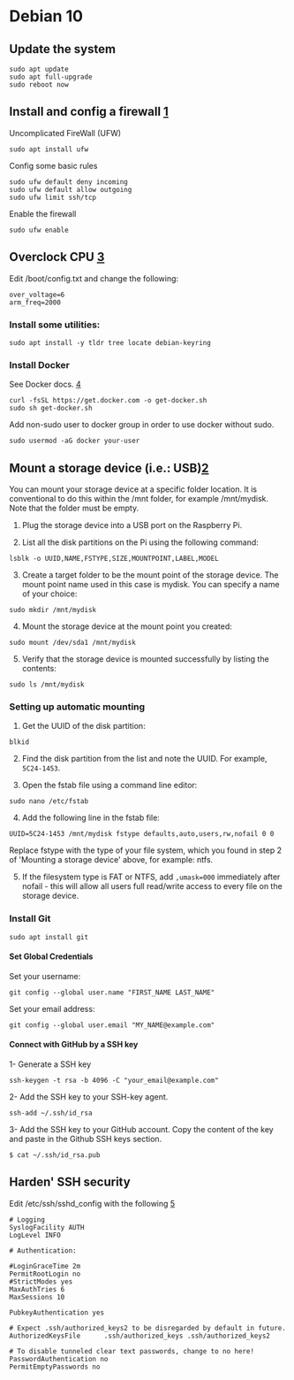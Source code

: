 # Debian 10


## Update the system
```
sudo apt update
sudo apt full-upgrade
sudo reboot now
```


## Install and config a firewall [1]
Uncomplicated FireWall (UFW)

```
sudo apt install ufw
```


Config some basic rules
```
sudo ufw default deny incoming
sudo ufw default allow outgoing
sudo ufw limit ssh/tcp
```

Enable the firewall
```
sudo ufw enable
```


## Overclock CPU [3]
Edit /boot/config.txt and change the following:
```
over_voltage=6
arm_freq=2000
```


### Install some utilities:
```
sudo apt install -y tldr tree locate debian-keyring
```


### Install Docker
See Docker docs. [4]

```
curl -fsSL https://get.docker.com -o get-docker.sh
sudo sh get-docker.sh
```


Add non-sudo user to docker group in order to use docker without sudo.
```
sudo usermod -aG docker your-user
```


## Mount a storage device (i.e.: USB)[2]
You can mount your storage device at a specific folder location. It is conventional to do this within the /mnt folder, for example /mnt/mydisk. Note that the folder must be empty.

1. Plug the storage device into a USB port on the Raspberry Pi.

2. List all the disk partitions on the Pi using the following command:
```
lsblk -o UUID,NAME,FSTYPE,SIZE,MOUNTPOINT,LABEL,MODEL
```

3. Create a target folder to be the mount point of the storage device. The mount point name used in this case is mydisk. You can specify a name of your choice:
```
sudo mkdir /mnt/mydisk
```

4. Mount the storage device at the mount point you created:
```
sudo mount /dev/sda1 /mnt/mydisk
```

5. Verify that the storage device is mounted successfully by listing the contents:
```
sudo ls /mnt/mydisk
```


### Setting up automatic mounting
1. Get the UUID of the disk partition:
```
blkid
```

2. Find the disk partition from the list and note the UUID. For example, `5C24-1453`.

3. Open the fstab file using a command line editor:
```
sudo nano /etc/fstab
```

4. Add the following line in the fstab file:
```
UUID=5C24-1453 /mnt/mydisk fstype defaults,auto,users,rw,nofail 0 0
```
Replace fstype with the type of your file system, which you found in step 2 of 'Mounting a storage device' above, for example: ntfs.

5. If the filesystem type is FAT or NTFS, add `,umask=000` immediately after nofail - this will allow all users full read/write access to every file on the storage device.


### Install Git
```
sudo apt install git
```


#### Set Global Credentials
Set your username:
```
git config --global user.name "FIRST_NAME LAST_NAME"
```

Set your email address: 
```
git config --global user.email "MY_NAME@example.com"
```


#### Connect with GitHub by a SSH key
  1- Generate a SSH key
```
ssh-keygen -t rsa -b 4096 -C "your_email@example.com"
```
  
  2- Add the SSH key to your SSH-key agent.
```
ssh-add ~/.ssh/id_rsa
```
  
  3- Add the SSH key to your GitHub account.
  Copy the content of the key and paste in the Github SSH keys section.
```
$ cat ~/.ssh/id_rsa.pub
```


## Harden' SSH security
Edit /etc/ssh/sshd_config with the following [5]
```
# Logging
SyslogFacility AUTH
LogLevel INFO

# Authentication:

#LoginGraceTime 2m
PermitRootLogin no               
#StrictModes yes
MaxAuthTries 6
MaxSessions 10

PubkeyAuthentication yes

# Expect .ssh/authorized_keys2 to be disregarded by default in future.
AuthorizedKeysFile      .ssh/authorized_keys .ssh/authorized_keys2

# To disable tunneled clear text passwords, change to no here!
PasswordAuthentication no                                                                                                                
PermitEmptyPasswords no
```

[1]:https://www.digitalocean.com/community/tutorials/ufw-essentials-common-firewall-rules-and-commands
[2]:https://www.raspberrypi.org/documentation/configuration/external-storage.md
[3]:https://magpi.raspberrypi.org/articles/how-to-overclock-raspberry-pi-4
[4]:https://docs.docker.com/engine/install/debian/
[5]:https://www.digitalocean.com/community/tutorials/how-to-configure-ssh-key-based-authentication-on-a-linux-server
